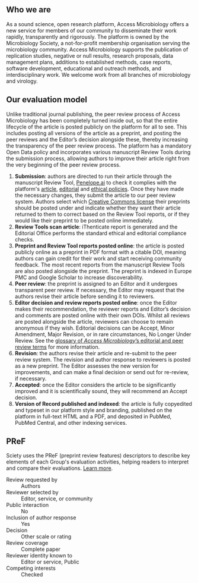 ## Who we are

As a sound science, open research platform, Access Microbiology offers a new service for members of our community to disseminate their work rapidly, transparently and rigorously. The platform is owned by the Microbiology Society, a not-for-profit membership organisation serving the microbiology community. Access Microbiology supports the publication of replication studies, negative or null results, research proposals, data management plans, additions to established methods, case reports, software development, educational and outreach methods, and interdisciplinary work. We welcome work from all branches of microbiology and virology.

## Our evaluation model

Unlike traditional journal publishing, the peer review process of Access Microbiology has been completely turned inside out, so that the entire lifecycle of the article is posted publicly on the platform for all to see. This includes posting all versions of the article as a preprint, and posting the peer reviews and the Editor’s decision alongside these, thereby increasing the transparency of the peer review process. The platform has a mandatory Open Data policy and incorporates various manuscript Review Tools during the submission process, allowing authors to improve their article right from the very beginning of the peer review process.

1. __Submission__: authors are directed to run their article through the manuscript Review Tool, [Penelope.ai](https://www.penelope.ai/) to check it complies with the platform's [article](https://www.microbiologyresearch.org/article-types), [editorial](https://www.microbiologyresearch.org/prepare-an-article) and [ethical policies](https://www.microbiologyresearch.org/ethics-policies). Once they have made the necessary changes, they submit the article to our peer review system. Authors select which [Creative Commons license](https://creativecommons.org/licenses/?lang=en) their preprints should be posted under and indicate whether they want their article returned to them to correct based on the Review Tool reports, or if they would like their preprint to be posted online immediately.
1. __Review Tools scan article__: iThenticate report is generated and the Editorial Office performs the standard ethical and editorial compliance checks.
1. __Preprint and Review Tool reports posted online__: the article is posted publicly online as a preprint in PDF format with a citable DOI, meaning authors can gain credit for their work and start receiving community feedback. The most recent reports from the manuscript Review Tools are also posted alongside the preprint. The preprint is indexed in Europe PMC and Google Scholar to increase discoverability.
1. __Peer review__: the preprint is assigned to an Editor and it undergoes transparent peer review. If necessary, the Editor may request that the authors revise their article before sending it to reviewers.
1. __Editor decision and review reports posted online__: once the Editor makes their recommendation, the reviewer reports and Editor’s decision and comments are posted online with their own DOIs. Whilst all reviews are posted alongside the article, reviewers can choose to remain anonymous if they wish. Editorial decisions can be Accept,  Minor Amendment, Major Revision, or in rare circumstances, No Longer Under Review. See the [glossary of _Access Microbiology_’s editorial and peer review terms](https://www.microbiologyresearch.org/content/journal/acmi?page=about-journal#8) for more information.
1. __Revision__: the authors revise their article and re-submit to the peer review system. The revision and author response to reviewers is posted as a new preprint. The Editor assesses the new version for improvements, and can make a final decision or send out for re-review, if necessary.
1. __Accepted__: once the Editor considers the article to be significantly improved and it is scientifically sound, they will recommend an Accept decision.
1. __Version of Record published and indexed__: the article is fully copyedited and typeset in our platform style and branding, published on the platform in full-text HTML and a PDF, and deposited in PubMed, PubMed Central, and other indexing services.

## PReF

Sciety uses the PReF (preprint review features) descriptors to describe key elements of each Group's evaluation activities, helping readers to interpret and compare their evaluations.
[Learn more](https://osf.io/8zj9w/).

<dl class="group-page-pref">
    <dt>Review requested by</dt>
    <dd>Authors</dd>
    <dt>Reviewer selected by</dt>
    <dd>Editor, service, or community</dd>
    <dt>Public interaction</dt>
    <dd>No</dd>
    <dt>Inclusion of author response</dt>
    <dd>Yes</dd>
    <dt>Decision</dt>
    <dd>Other scale or rating</dd>
    <dt>Review coverage</dt>
    <dd>Complete paper</dd>
    <dt>Reviewer identity known to</dt>
    <dd>Editor or service, Public</dd>
    <dt>Competing interests</dt>
    <dd>Checked</dd>
</dl>
